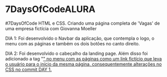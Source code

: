 # 7DaysOfCodeALURA
#7DaysOfCode HTML e CSS. Criando uma página completa de 'Vagas' de uma empresa fictícia com Giovanna Moeller

DIA 1: Foi desenvolvido o Navbar da aplicação, que contempla o logo, o menu com as páginas e também os dois botões no canto direito.

DIA 2: Foi desenvolvido o cabeçalho da landing page. Além disso foi adicionado a tag "<a href="#">" no menu com as páginas como um link fictício que leva o usuário para o início da mesma página, consequentemente alterações no CSS no commit DAY 1. 
